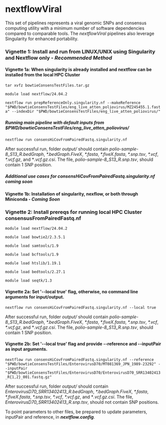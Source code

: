 # nextflowViral
This set of pipelines represents a viral genomic SNPs and consensus computing utility with a minimum number of software dependencies compared to comparable tools. The *nextflowViral* pipelines also leverage Singularity for enhanced portability.

### Vignette 1: Install and run from LINUX/UNIX using Singularity and Nextflow only - *Recommended Method*

#### Vignette 1a: When singularity is already installed and nextflow can be installed from the local HPC Cluster

`tar xvfz bowtieConsensTestFiles.tar.gz`

`module load nextflow/24.04.2`

`nextflow run prepReferenceOnly.singularity.nf --makeReference "$PWD/bowtieConsensTestFiles/eng_live_atten_poliovirus/MZ245455.1.fasta" --indexDir "$PWD/bowtieConsensTestFiles/eng_live_atten_poliovirus/"`

##### Running main pipeline with default inputs from *$PWD/bowtieConsensTestFiles/eng_live_atten_poliovirus/*

`nextflow run consensHiCovFromPairedFastq.singularity.nf`

After successful run, folder *output/* should contain *polio-sample-8_S13_R.bedGraph*, *\*.bedGraph.FiveX*, *\*.fasta*, *\*.fiveX.fasta*, *\*.snp.tsv*, *\*.vcf*, *\*.vcf.gz*, and **\.vcf.gz.csi*. The file, *polio-sample-8_S13_R.snp.tsv*, should contain 1 SNP position.

##### Additional use cases for *consensHiCovFromPairedFastq.singularity.nf* coming soon


#### Vignette 1b: Installation of singularity, nexflow, or both through Miniconda - *Coming Soon*


### Vignette 2: Install prereqs for running local HPC Cluster consensusFromPairedFastq.nf

```module load nextflow/24.04.2```

```module load bowtie2/2.3.5.1```

```module load samtools/1.9```

```module load bcftools/1.9```

```module load htslib/1.19.1```

```module load bedtools/2.27.1```

```module load seqtk/1.3```

#### Vignette 2a: Set '--local true' flag, otherwise, no command line arguments for input/output.

```nextflow run consensHiCovFromPairedFastq.singularity.nf --local true ```

After successful run, folder *output/* should contain *polio-sample-8_S13_R.bedGraph*, *\*.bedGraph.FiveX*, *\*.fasta*, *\*.fiveX.fasta*, *\*.snp.tsv*, *\*.vcf*, *\*.vcf.gz*, and **\.vcf.gz.csi*. The file, *polio-sample-8_S13_R.snp.tsv*, should contain 1 SNP position. 

#### Vignette 2b: Set '--local true' flag and provide --reference and --inputPair as input arguments.

```nextflow run consensHiCovFromPairedFastq.singularity.nf --reference "$PWD/bowtieConsensTestFiles/EnterovirusD70/MT081369_JPN_1989-23292" --inputPair "$PWD/bowtieConsensTestFiles/EnterovirusD70/EnterovirusD70_SRR13402413_R{1,2}_001.fastq.gz"```

After successful run, folder *output/* should contain *EnterovirusD70_SRR13402413_R.bedGraph*, *\*.bedGraph.FiveX*, *\*.fasta*, *\*.fiveX.fasta*, *\*.snp.tsv*, *\*.vcf*, *\*.vcf.gz*, and **\.vcf.gz.csi*. The file, *EnterovirusD70_SRR13402413_R.snp.tsv*, should not contain SNP positions. 

To point parameters to other files, be prepared to update parameters, inputPair and reference, in ***nextflow.config***.




